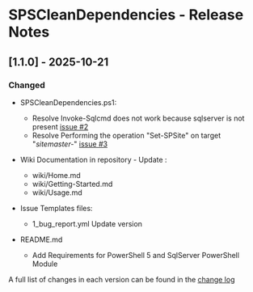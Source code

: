 # SPSCleanDependencies - Release Notes

## [1.1.0] - 2025-10-21

### Changed

- SPSCleanDependencies.ps1:
  - Resolve Invoke-Sqlcmd does not work because sqlserver is not present [issue #2](https://github.com/luigilink/SPSCleanDependencies/issues/2)
  - Resolve Performing the operation "Set-SPSite" on target "*sitemaster-*" [issue #3](https://github.com/luigilink/SPSCleanDependencies/issues/3)

- Wiki Documentation in repository - Update :
  - wiki/Home.md
  - wiki/Getting-Started.md
  - wiki/Usage.md

- Issue Templates files:
  - 1_bug_report.yml Update version

- README.md
  - Add Requirements for PowerShell 5 and SqlServer PowerShell Module

A full list of changes in each version can be found in the [change log](CHANGELOG.md)

